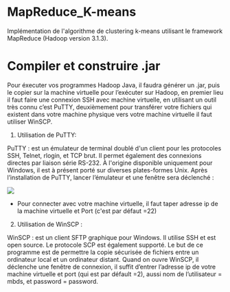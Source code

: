 # MapReduce_K-means
Implémentation de l'algorithme de clustering k-means utilisant le framework MapReduce (Hadoop version 3.1.3).

Compiler et construire .jar
======

Pour éxecuter vos programmes Hadoop Java, il faudra générer un .jar, puis le copier sur la
machine virtuelle pour l’exécuter sur Hadoop, en premier lieu il faut faire une connexion
SSH avec machine virtuelle, en utilisant un outil très connu c’est PuTTY, deuxièmement
pour transférer votre fichiers qui existent dans votre machine physique vers votre machine
virtuelle il faut utiliser WinSCP.

 1) Utilisation de PuTTY:
 
 
PuTTY : est un émulateur de terminal doublé d'un client pour les protocoles SSH, Telnet, rlogin, et TCP brut. Il permet également des connexions directes par liaison série RS-232. À l'origine disponible uniquement pour Windows, il est à présent porté sur diverses plates-formes Unix.
Après l’installation de PuTTY, lancer l’émulateur et une fenêtre sera déclenché :

<img style="display:inline;" src="https://www.mediafire.com/convkey/a1e7/zmdtmwd5qini1svzg.jpg">

*	Pour connecter avec votre machine virtuelle, il faut taper adresse ip de la machine virtuelle et Port (c'est par défaut =22)

2) Utilisation de WinSCP :

<p style="text-align=justify"> WinSCP : est un client SFTP graphique pour Windows. Il utilise SSH et est open source. Le protocole SCP est également supporté. Le but de ce programme est de permettre la copie sécurisée de fichiers entre un ordinateur local et un ordinateur distant.
Quand on ouvre WinSCP, il déclenche une fenêtre de connexion, il suffit d’entrer l’adresse ip de votre machine virtuelle et port (qui est par défault =2), aussi nom de l’utilisateur = mbds, et password = password. </p>

